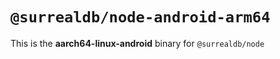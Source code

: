 # `@surrealdb/node-android-arm64`

This is the **aarch64-linux-android** binary for `@surrealdb/node`
